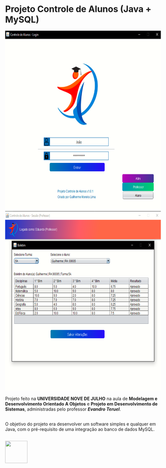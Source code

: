 # Projeto Controle de Alunos (Java + MySQL)
<img src="https://raw.githubusercontent.com/Guilherme-Moreira-Lima/-Projeto-Faculdade-Java---Controle-de-Alunos/main/PControleAlunos/src/login.png" height="580"/>
<img src="https://raw.githubusercontent.com/Guilherme-Moreira-Lima/-Projeto-Faculdade-Java---Controle-de-Alunos/main/PControleAlunos/src/boletim.png" height="580"/>

Projeto feito na **UNIVERSIDADE NOVE DE JULHO** na aula de **Modelagem e Desenvolvimento Orientado A Objetos** e **Projeto em Desenvolvimento de Sistemas**, administradas pelo professor ***Evandro Teruel***.<br/><br/>

O objetivo do projeto era desenvolver um software simples e qualquer em Java, com o pré-requisito de uma integração ao banco de dados MySQL.


## 
<img src="https://cdn.jsdelivr.net/gh/devicons/devicon/icons/java/java-original-wordmark.svg" width="72" height="72"/>
